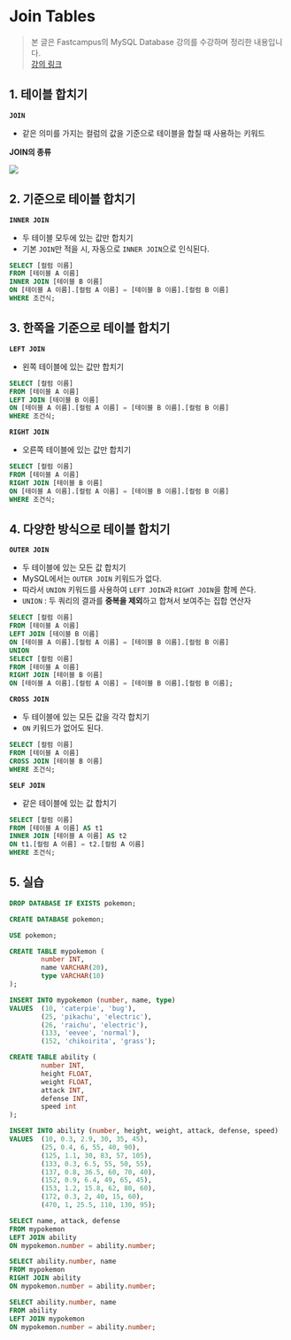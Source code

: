 # **Join Tables**

> 본 글은 Fastcampus의 MySQL Database 강의를 수강하며 정리한 내용입니다.  
> [강의 링크](https://fastcampus.co.kr/data_online_sql)

## **1. 테이블 합치기**

**`JOIN`**
* 같은 의미를 가지는 컬럼의 값을 기준으로 테이블을 합칠 때 사용하는 키워드

**JOIN의 종류**

![](https://images.velog.io/images/dogfootbirdfoot/post/9e4a9702-3da1-4261-9a4c-a561c11683f7/%E1%84%89%E1%85%B3%E1%84%8F%E1%85%B3%E1%84%85%E1%85%B5%E1%86%AB%E1%84%89%E1%85%A3%E1%86%BA%202022-01-19%20%E1%84%8B%E1%85%A9%E1%84%92%E1%85%AE%2012.56.55.png)

## **2. 기준으로 테이블 합치기**

**`INNER JOIN`**
* 두 테이블 모두에 있는 값만 합치기
* 기본 `JOIN`만 적을 시, 자동으로 `INNER JOIN`으로 인식된다.

```SQL
SELECT [컬럼 이름]
FROM [테이블 A 이름]
INNER JOIN [테이블 B 이름]
ON [테이블 A 이름].[컬럼 A 이름] = [테이블 B 이름].[컬럼 B 이름]
WHERE 조건식;
```

## **3. 한쪽을 기준으로 테이블 합치기**

**`LEFT JOIN`**
* 왼쪽 테이블에 있는 값만 합치기

```SQL
SELECT [컬럼 이름]
FROM [테이블 A 이름]
LEFT JOIN [테이블 B 이름]
ON [테이블 A 이름].[컬럼 A 이름] = [테이블 B 이름].[컬럼 B 이름]
WHERE 조건식;
```

**`RIGHT JOIN`**
* 오른쪽 테이블에 있는 값만 합치기

```SQL
SELECT [컬럼 이름]
FROM [테이블 A 이름]
RIGHT JOIN [테이블 B 이름]
ON [테이블 A 이름].[컬럼 A 이름] = [테이블 B 이름].[컬럼 B 이름]
WHERE 조건식;
```

## **4. 다양한 방식으로 테이블 합치기**

**`OUTER JOIN`**
* 두 테이블에 있는 모든 값 합치기
* MySQL에서는 `OUTER JOIN` 키워드가 없다.
* 따라서 `UNION` 키워드를 사용하여 `LEFT JOIN`과 `RIGHT JOIN`을 함께 쓴다.
* `UNION` : 두 쿼리의 결과를 **중복을 제외**하고 합쳐서 보여주는 집합 연산자

```SQL
SELECT [컬럼 이름]
FROM [테이블 A 이름]
LEFT JOIN [테이블 B 이름]
ON [테이블 A 이름].[컬럼 A 이름] = [테이블 B 이름].[컬럼 B 이름]
UNION
SELECT [컬럼 이름]
FROM [테이블 A 이름]
RIGHT JOIN [테이블 B 이름]
ON [테이블 A 이름].[컬럼 A 이름] = [테이블 B 이름].[컬럼 B 이름];
```

**`CROSS JOIN`**
* 두 테이블에 있는 모든 값을 각각 합치기
* `ON` 키워드가 없어도 된다.

```SQL
SELECT [컬럼 이름]
FROM [테이블 A 이름]
CROSS JOIN [테이블 B 이름]
WHERE 조건식;
```

**`SELF JOIN`**
* 같은 테이블에 있는 값 합치기

```SQL
SELECT [컬럼 이름]
FROM [테이블 A 이름] AS t1
INNER JOIN [테이블 A 이름] AS t2
ON t1.[컬럼 A 이름] = t2.[컬럼 A 이름]
WHERE 조건식;
```

## **5. 실습**

```SQL
DROP DATABASE IF EXISTS pokemon;

CREATE DATABASE pokemon;

USE pokemon;

CREATE TABLE mypokemon (
		number INT,
		name VARCHAR(20),
		type VARCHAR(10)
);

INSERT INTO mypokemon (number, name, type)
VALUES	(10, 'caterpie', 'bug'),
		(25, 'pikachu', 'electric'),
		(26, 'raichu', 'electric'),
		(133, 'eevee', 'normal'),
		(152, 'chikoirita', 'grass');

CREATE TABLE ability (
		number INT,
		height FLOAT,
		weight FLOAT,
		attack INT,
		defense INT,
		speed int
);

INSERT INTO ability (number, height, weight, attack, defense, speed)
VALUES	(10, 0.3, 2.9, 30, 35, 45),
		(25, 0.4, 6, 55, 40, 90),
		(125, 1.1, 30, 83, 57, 105),
		(133, 0.3, 6.5, 55, 50, 55),
		(137, 0.8, 36.5, 60, 70, 40),
		(152, 0.9, 6.4, 49, 65, 45),
		(153, 1.2, 15.8, 62, 80, 60),
		(172, 0.3, 2, 40, 15, 60),
		(470, 1, 25.5, 110, 130, 95);

SELECT name, attack, defense
FROM mypokemon
LEFT JOIN ability
ON mypokemon.number = ability.number;

SELECT ability.number, name
FROM mypokemon
RIGHT JOIN ability
ON mypokemon.number = ability.number;

SELECT ability.number, name
FROM ability
LEFT JOIN mypokemon
ON mypokemon.number = ability.number;
```
